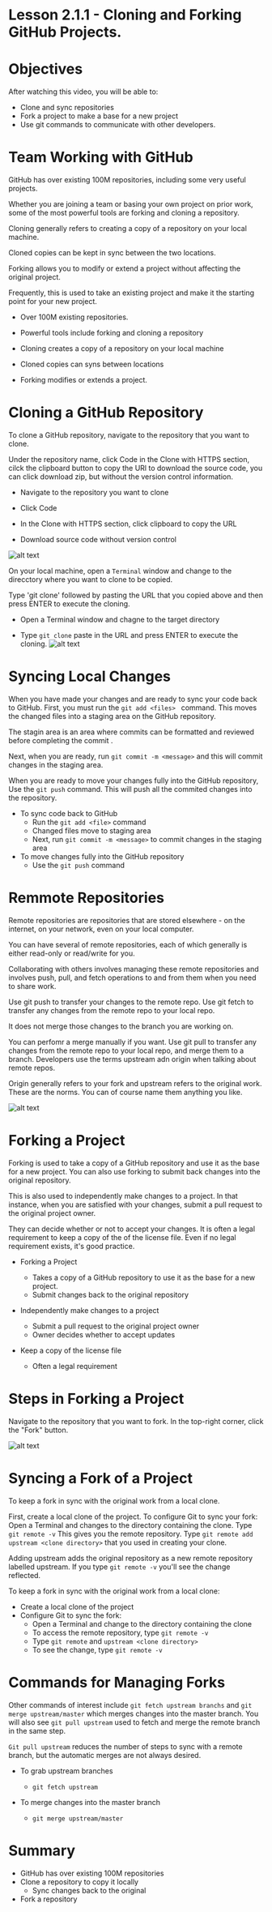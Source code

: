 # Lesson 2.1.1 - Cloning and Forking GitHub Projects.

# Objectives

After watching this video, you will be able to:
- Clone and sync repositories
- Fork a project to make a base for a new project
- Use git commands to communicate with other developers.

# Team Working with GitHub

GitHub has over existing 100M repositories, including some very useful projects. 

Whether you are joining a team or basing your own project on prior work, some of the most powerful tools are forking and cloning a repository. 

Cloning generally refers to creating a copy of a repository on your local machine.

Cloned copies can be kept in sync between the two locations. 

Forking allows you to modify or extend a project without affecting the original project. 

Frequently, this is used to take an existing project and make it the starting point for your new project. 

- Over 100M existing repositories.

- Powerful tools include forking and cloning a repository
- Cloning creates a copy of a repository on your local machine
- Cloned copies can syns between locations
- Forking modifies or extends a project. 

# Cloning a GitHub Repository

To clone a GitHub repository, navigate to the repository that you want to clone. 

 Under the repository name, click Code in the Clone with HTTPS section, cilck the clipboard button to copy the URl to download the source code, you can click download zip, but without the version control information. 

- Navigate to the repository you want to clone

- Click Code
- In the Clone with HTTPS section, click clipboard to copy the URL
- Download source code without version control 


![alt text](image/Lesson_2_1_4/1.png)

On your local machine, open a `Terminal` window and change to the direcctory where you want to clone to be copied. 

Type 'git clone' followed by pasting the URL that you copied above and then press ENTER to execute the cloning.

- Open a Terminal window and chagne to the target directory

- Type `git clone` paste in the URL and press ENTER to execute the cloning.
![alt text](image/Lesson_2_1_4/2.png)

# Syncing Local Changes

 When you have made your changes and are ready to sync your code back to GitHub. First, you must run the `git add <files> ` command. This moves the changed files into a staging area on the GitHub repository.

 The stagin area is an area where commits can be formatted and reviewed before completing the commit .

 Next, when you are ready, run `git commit -m <message>` and this will commit changes in the staging area. 

 When you are ready to move your changes fully into the GitHub repository, Use the `git push` command. This will push all the commited changes into the repository.

 - To sync code back to GitHub
    - Run the `git add <file>` command
    - Changed files move to staging area
    - Next, run `git commit -m <message>` to commit changes in the staging area
- To move changes fully into the GitHub repository 
    - Use the `git push` command

# Remmote Repositories

Remote repositories are repositories that are stored elsewhere - on the internet, on your network, even on your local computer. 

You can have several of remote repositories, each of which generally is either read-only or read/write for you. 

Collaborating with others involves managing these remote  repositories and involves push, pull, and fetch operations to and from them when you need to share work. 

Use git push to transfer your changes to the remote repo. Use git fetch to transfer any changes from the remote repo to your local repo.

It does not merge those changes to the branch you are working on. 

You can perfomr a merge manually if you want. Use git pull to transfer any changes from the remote repo to your local repo, and merge them to a branch. Developers use the terms upstream adn origin when talking about remote repos.

Origin generally refers to your fork and upstream refers to the original work. These are the norms. You can of course name them anything you like. 

![alt text](image/Lesson_2_1_4/3.png)

# Forking a Project

Forking is used to take a copy of a GitHub repository and use it as the base for a new project. You can also use forking to submit back changes into the original repository. 

This is also used to independently make changes to a project. In that instance, when you are satisfied with your changes, submit a pull request to the original project owner.

 They can decide whether or not to accept your changes. It is often a legal requirement to keep a copy of the of the license file. Even if no legal requirement exists, it's good practice. 
 
- Forking a Project
    - Takes a copy of a GitHub repository to use it as the base for a new project.
    - Submit changes back to the original repository

- Independently make changes to a project
    - Submit a pull request to the original project owner
    - Owner decides whether to accept updates
- Keep a copy of the license file
    - Often a legal requirement 

# Steps in Forking a Project

 Navigate to the repository that you want to fork. In the top-right corner, click the "Fork" button.
 
 ![alt text](image/Lesson_2_1_4/4.png)

# Syncing a Fork of a Project

To keep a fork in sync with the original work from a local clone. 

First, create a local clone of the project. To configure Git to sync your fork: Open a Terminal and changes to the directory containing the clone. Type `git remote -v` This gives you the remote repository. Type `git remote add upstream <clone directory>` that you used in creating your clone. 

Adding upstream adds the original repository as a new remote repository labelled upstream. If you type `git remote -v` you'll see the change reflected. 

To keep a fork in sync with the original work from a local clone:
- Create a local clone of the project
- Configure Git to sync the fork:
    - Open a Terminal and change to the directory containing the clone
    - To access the remote repository, type `git remote -v`
    - Type `git remote` and `upstream <clone directory>`
    - To see the change, type `git remote -v`

# Commands for Managing Forks

Other commands of interest include `git fetch upstream branchs` and `git merge upstream/master` which merges changes into the master branch. You will also see `git pull upstream` used to fetch and merge the remote branch in the same step. 

`Git pull upstream` reduces the number of steps to sync with a remote branch, but the automatic merges are not always desired. 

- To grab upstream branches
    - `git fetch upstream`

- To merge changes into the master branch
    - `git merge upstream/master`

# Summary
- GitHub has over existing 100M repositories
- Clone a repository to copy it locally
    - Sync changes back to the original
- Fork a repository
